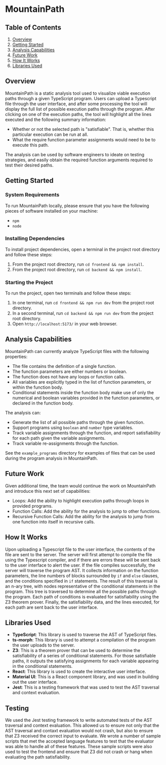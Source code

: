 # MountainPath

## Table of Contents

1. [Overview](#overview)
2. [Getting Started](#getting-started)
3. [Analysis Capabilities](#analysis-capabilities)
4. [Future Work](#future-work)
5. [How It Works](#how-it-works)
6. [Libraries Used](#libraries-used)

## Overview

MountainPath is a static analysis tool used to visualize viable execution paths through a given TypeScript program.
Users can upload a Typescript file through the user interface, and after some processing the tool will display the full list of possible execution paths through the program.
After clicking on one of the execution paths, the tool will highlight all the lines executed and the following summary information:

- Whether or not the selected path is "satisfiable". That is, whether this particular execution can be run at all.
- What the require function parameter assignments would need to be to execute this path.

The analysis can be used by software engineers to ideate on testing strategies, and easily obtain the required function arguments required to test their desired paths.

## Getting Started

### System Requirements

To run MountainPath locally, please ensure that you have the following pieces of software installed on your machine:

- `npm`
- `node`

### Installing Dependencies

To install project dependencies, open a terminal in the project root directory and follow these steps:

1. From the project root directory, run `cd frontend && npm install`.
2. From the project root directory, run `cd backend && npm install`.

### Starting the Project

To run the project, open two terminals and follow these steps:

1. In one terminal, run `cd frontend && npm run dev` from the project root directory.
2. In a second terminal, run `cd backend && npm run dev` from the project root directory.
3. Open `http://localhost:5173/` in your web browser.

## Analysis Capabilities

MountainPath can currently analyze TypeScript files with the following properties:

- The file contains the definition of a single function.
- The function parameters are either numbers or boolean.
- The function does not have any loops or function calls.
- All variables are explicitly typed in the list of function parameters, or within the function body.
- Conditional statements inside the function body make use of only the numerical and boolean variables provided in the function parameters, or declared in the function body.

The analysis can:

- Generate the list of all possible paths through the given function.
- Support programs using `boolean` and `number` type variables.
- Track variable assignments through the function, and report satisfiability for each path given the variable assignments.
- Track variable re-assignments through the function.

See the `example_programs` directory for examples of files that can be used during the program analysis in MountainPath.

## Future Work

Given additional time, the team would continue the work on MountainPath and introduce this next set of capabilities:

- Loops: Add the ability to highlight execution paths through loops in provided programs.
- Function Calls: Add the ability for the analysis to jump to other functions.
- Recursive Function Calls: Add the ability for the analysis to jump from one function into itself in recursive calls.

## How It Works

Upon uploading a Typescript file to the user interface, the contents of the file are sent to the server.
The server will first attempt to compile the file using the Typescript compiler, and if there are errors these will be sent back to the user interface to alert the user.
If the file compiles successfully, the server will traverse the program AST.
It collects information on the function parameters, the line numbers of blocks surrounded by `if` and `else` clauses, and the conditions specified in `if` statements. The result of this traversal is an n-ary tree, with nodes representative of the conditional statements in the program. This tree is traversed to determine all the possible paths through the program. Each path of conditions is evaluated for satisfiability using the Z3 theorem prover. Finally, the satisfiability data, and the lines executed, for each path are sent back to the user interface.

## Libraries Used

- **TypeScript**: This library is used to traverse the AST of TypeScript files.
- **ts-morph**: This library is used to attempt a compilation of the program the user uploads to the server.
- **Z3**: This is a theorem prover that can be used to determine the satisfiability of a series of conditional statements. For those satisfiable paths, it outputs the satisfying assignments for each variable appearing in the conditional statements.
- **React**: This library is used to create the interactive user interface.
- **Material UI**: This is a React component library, and was used in building out the user interface.
- **Jest**: This is a testing framework that was used to test the AST traversal and context evaluation.

## Testing

We used the Jest testing framework to write automated tests of the AST traversal and context evaluation. This allowed us to ensure not only that the AST traversal and contaxt evaluation would not crash, but also to ensure that Z3 received the correct input to evaluate. We wrote a number of sample scripts that met the accepted language features to test that the evaluator was able to handle all of these features. These sample scripts were also used to test the frontend and ensure that Z3 did not crash or hang when evaluating the path satisfiability.
